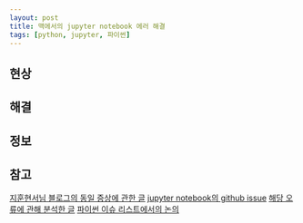 ```yaml
---
layout: post
title: 맥에서의 jupyter notebook 에러 해결
tags: [python, jupyter, 파이썬]
---
```


## 현상

## 해결

## 정보

## 참고
[지훈현서님 블로그의 동일 증상에 관한 글](http://mcchae.egloos.com/11267105)
[jupyter notebook의 github issue](https://github.com/jupyter/notebook/issues/2438)
[해당 오류에 관해 분석한 글](http://www.andrewjaffe.net/blog/2017/05/python-bug-hunt.html)
[파이썬 이슈 리스트에서의 논의](http://bugs.python.org/issue30392)
